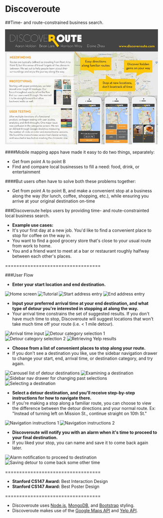 Discoveroute
============

##Time- and route-constrained business search. 

![CS147 Poster](/public/images/final_poster.jpg)

####Mobile mapping apps have made it easy to do two things, separately: 

* Get from point A to point B
* Find and compare local businesses to fill a need: food, drink, or entertainment

####But users often have to solve both these problems together: 

* Get from point A to point B, and make a convenient stop at a business along the way (for lunch, coffee, shopping, etc.), while ensuring you arrive at your original destination on-time

###Discoveroute helps users by providing time- and route-constrainted local business search. 

* **Example use cases:** 
 * It's your first day at a new job. You'd like to find a convenient place to stop for coffee on the way in. 
 * You want to find a good grocery store that's close to your usual route from work to home. 
 * You and a friend want to meet at a bar or restaurant roughly halfway between each other's places. 

==================================

###User Flow

* **Enter your start location and end destination.** 

![Home screen](http://i102.photobucket.com/albums/m93/hwray/pic2s_zps15164cb2.png)
![Tutorial](http://i102.photobucket.com/albums/m93/hwray/pic1s_zpsd994f843.png)
![Start address entry](http://i102.photobucket.com/albums/m93/hwray/pic3_zps1e85f9fd.png)
![End address entry](http://i102.photobucket.com/albums/m93/hwray/pic4s_zps694710f7.png)

* **Input your preferred arrival time at your end destination, and what type of detour you're interested in stopping at along the way.**
 * Your arrival time constrains the set of suggested results. If you don't have much time to stop, Discoveroute will suggest locations that won't take much time off your route (i.e. < 1 mile detour). 

![Arrival time input](http://i102.photobucket.com/albums/m93/hwray/pic5s_zpsbae3438f.png)
![Detour category selection 1](http://i102.photobucket.com/albums/m93/hwray/pic6s_zps883c8fbc.png)
![Detour category selection 2](http://i102.photobucket.com/albums/m93/hwray/pic7s_zpsa6c054c6.png)
![Retrieving Yelp results](http://i102.photobucket.com/albums/m93/hwray/pic8_zps48f3bc63.png)

* **Choose from a list of convenient places to stop along your route.** 
 * If you don't see a destination you like, use the sidebar navigation drawer to change your start, end, arrival time, or destination category, and try again. 

![Carousel list of detour destinations](http://i102.photobucket.com/albums/m93/hwray/pic9s_zps61993822.png)
![Examining a destination](http://i102.photobucket.com/albums/m93/hwray/pic10s_zpsdc3283fe.png)
![Sidebar nav drawer for changing past selections](http://i102.photobucket.com/albums/m93/hwray/pic17s_zpsde132188.png)
![Selecting a destination](http://i102.photobucket.com/albums/m93/hwray/pic11s_zps79e7ba0e.png)

* **Select a detour destination, and you'll receive step-by-step instructions for how to navigate there.** 
 * If you're making a stop along a familiar route, you can choose to view the difference between the detour directions and your normal route. Ex: "Instead of turning left on Mission St., continue straight on 10th St." 

![Navigation instructions 1](http://i102.photobucket.com/albums/m93/hwray/pic12s_zpsf7696bac.png)
![Navigation instructions 2](http://i102.photobucket.com/albums/m93/hwray/pic13s_zps767162b1.png)

* **Discoveroute will notify you with an alarm when it's time to proceed to your final destination.** 
 * If you liked your stop, you can name and save it to come back again later. 

![Alarm notification to proceed to destination](http://i102.photobucket.com/albums/m93/hwray/pic15s_zpsc375af7f.png)
![Saving detour to come back some other time](http://i102.photobucket.com/albums/m93/hwray/pic16s_zps5708d612.png)

==================================

* **Stanford CS147 Award:** Best Interaction Design
* **Stanford CS147 Award:** Best Poster Design

==================================

* Discoveroute uses [Node.js](http://nodejs.org/), [MongoDB](http://www.mongodb.org/), and [Bootstrap](http://getbootstrap.com/) styling. 
* Discoveroute makes use of the [Google Maps API](https://developers.google.com/maps/) and [Yelp API](http://www.yelp.com/developers). 
